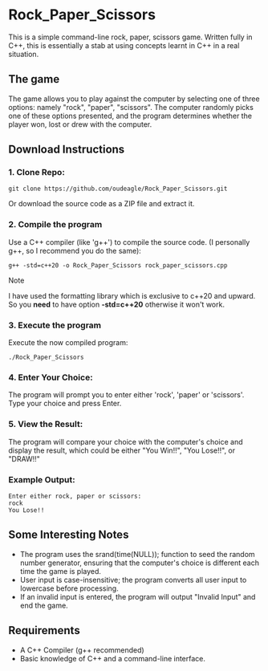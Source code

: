 # Rock_Paper_Scissors

This is a simple command-line rock, paper, scissors game. Written fully in C++, this is essentially a stab at using concepts learnt in C++ in a real situation. 

## The game
The game allows you to play against the computer by selecting one of three options: namely "rock", "paper", "scissors". The computer randomly picks one of these options presented, and the program determines whether the player won, lost or drew with the computer. 

## Download Instructions
### 1. Clone Repo:
```
git clone https://github.com/oudeagle/Rock_Paper_Scissors.git
```
Or download the source code as a ZIP file and extract it.

### 2. Compile the program
Use a C++ compiler (like 'g++') to compile the source code. (I personally g++, so I recommend you do the same):
```
g++ -std=c++20 -o Rock_Paper_Scissors rock_paper_scissors.cpp
```
> [!NOTE]
> I have used the formatting library which is exclusive to c++20 and upward. So you **need** to have option **-std=c++20** otherwise it won't work.

### 3. Execute the program
Execute the now compiled program:
```
./Rock_Paper_Scissors
```
### 4. Enter Your Choice:
The program will prompt you to enter either 'rock', 'paper' or 'scissors'. Type your choice and press Enter.
### 5. View the Result:
The program will compare your choice with the computer's choice and display the result, which could be either "You Win!!", "You Lose!!", or "DRAW!!"

### Example Output:
```
Enter either rock, paper or scissors: 
rock
You Lose!!

```
## Some Interesting Notes
- The program uses the srand(time(NULL)); function to seed the random number generator, ensuring that the computer's choice is different each time the game is played.
- User input is case-insensitive; the program converts all user input to lowercase before processing.
- If an invalid input is entered, the program will output "Invalid Input" and end the game.

## Requirements
- A C++ Compiler (g++ recommended)
- Basic knowledge of C++ and a command-line interface.




